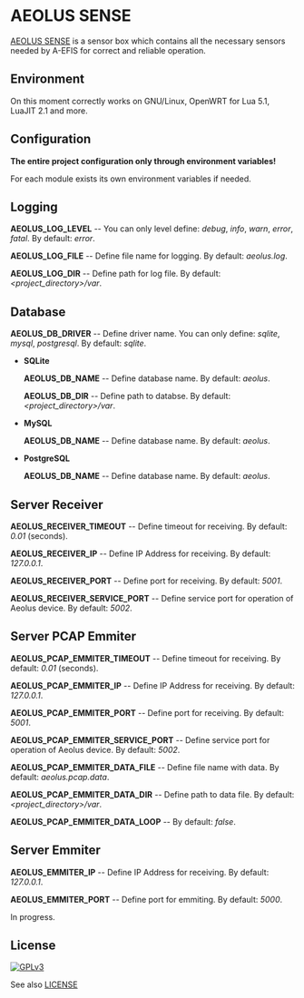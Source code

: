 AEOLUS SENSE
======

[AEOLUS SENSE](http://www.talosavionics.com/aeolus-sense/) is a sensor box which contains all the necessary sensors needed by A-EFIS for correct and reliable operation.


Environment
-------

On this moment correctly works on GNU/Linux, OpenWRT for Lua 5.1, LuaJIT 2.1 and more.


Configuration
-------

**The entire project configuration only through environment variables!**

For each module exists its own environment variables if needed.

Logging
-------

**AEOLUS_LOG_LEVEL** -- You can only level define: *debug*, *info*, *warn*, *error*, *fatal*. By default: *error*.

**AEOLUS_LOG_FILE** -- Define file name for logging. By default: *aeolus.log*.

**AEOLUS_LOG_DIR** -- Define path for log file. By default: *<project_directory>/var*.


Database
-------

**AEOLUS_DB_DRIVER** -- Define driver name. You can only define: *sqlite*, *mysql*, *postgresql*. By default: *sqlite*.


 * **SQLite**

    **AEOLUS_DB_NAME** -- Define database name. By default: *aeolus*.

    **AEOLUS_DB_DIR** -- Define path to databse. By default: *<project_directory>/var*.

 * **MySQL**

    **AEOLUS_DB_NAME** -- Define database name. By default: *aeolus*.

 * **PostgreSQL**

    **AEOLUS_DB_NAME** -- Define database name. By default: *aeolus*.


Server Receiver
-------

**AEOLUS_RECEIVER_TIMEOUT** -- Define timeout for receiving. By default: *0.01* (seconds).

**AEOLUS_RECEIVER_IP** -- Define IP Address for receiving. By default: *127.0.0.1*.

**AEOLUS_RECEIVER_PORT** -- Define port for receiving. By default: *5001*.

**AEOLUS_RECEIVER_SERVICE_PORT** -- Define service port for operation of Aeolus device. By default: *5002*.


Server PCAP Emmiter
-------

**AEOLUS_PCAP_EMMITER_TIMEOUT** -- Define timeout for receiving. By default: *0.01* (seconds).

**AEOLUS_PCAP_EMMITER_IP** -- Define IP Address for receiving. By default: *127.0.0.1*.

**AEOLUS_PCAP_EMMITER_PORT** -- Define port for receiving. By default: *5001*.

**AEOLUS_PCAP_EMMITER_SERVICE_PORT** -- Define service port for operation of Aeolus device. By default: *5002*.

**AEOLUS_PCAP_EMMITER_DATA_FILE** -- Define file name with data. By default: *aeolus.pcap.data*.

**AEOLUS_PCAP_EMMITER_DATA_DIR** -- Define path to data file. By default: *<project_directory>/var*.

**AEOLUS_PCAP_EMMITER_DATA_LOOP** -- By default: *false*.


Server Emmiter
-------

**AEOLUS_EMMITER_IP** -- Define IP Address for receiving. By default: *127.0.0.1*.

**AEOLUS_EMMITER_PORT** -- Define port for emmiting. By default: *5000*.


In progress.


License
-------

[![GPLv3](http://www.gnu.org/graphics/gplv3-88x31.png)](http://www.gnu.org/licenses/gpl-3.0.txt)

See also [LICENSE](LICENSE)
